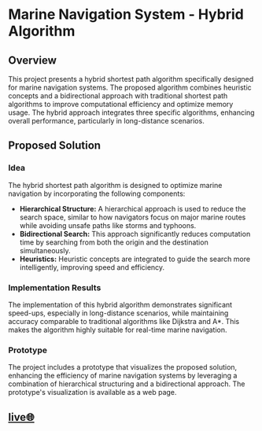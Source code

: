# Marine Navigation System - Hybrid Algorithm

## Overview

This project presents a hybrid shortest path algorithm specifically designed for marine navigation systems. The proposed algorithm combines heuristic concepts and a bidirectional approach with traditional shortest path algorithms to improve computational efficiency and optimize memory usage. The hybrid approach integrates three specific algorithms, enhancing overall performance, particularly in long-distance scenarios.

## Proposed Solution

### Idea

The hybrid shortest path algorithm is designed to optimize marine navigation by incorporating the following components:

- **Hierarchical Structure:** A hierarchical approach is used to reduce the search space, similar to how navigators focus on major marine routes while avoiding unsafe paths like storms and typhoons.
- **Bidirectional Search:** This approach significantly reduces computation time by searching from both the origin and the destination simultaneously.
- **Heuristics:** Heuristic concepts are integrated to guide the search more intelligently, improving speed and efficiency.

### Implementation Results

The implementation of this hybrid algorithm demonstrates significant speed-ups, especially in long-distance scenarios, while maintaining accuracy comparable to traditional algorithms like Dijkstra and A*. This makes the algorithm highly suitable for real-time marine navigation.

### Prototype

The project includes a prototype that visualizes the proposed solution, enhancing the efficiency of marine navigation systems by leveraging a combination of hierarchical structuring and a bidirectional approach. The prototype's visualization is available as a web page.

## [live🌐](https://akash2king.github.io/team-galactus/)
